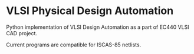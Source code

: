 # VLSI Physical Design Automation
Python implementation of VLSI Design Automation as a part of EC440 VLSI CAD project.

Current programs are compatible for ISCAS-85 netlists.
